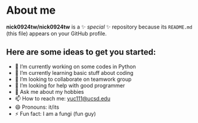 # About me

**nick0924tw/nick0924tw** is a ✨ _special_ ✨ repository because its `README.md` (this file) appears on your GitHub profile.

## Here are some ideas to get you started:

- 🔭 I’m currently working on some codes in Python
- 🌱 I’m currently learning basic stuff about coding
- 👯 I’m looking to collaborate on teamwork group
- 🤔 I’m looking for help with good programmer 
- 💬 Ask me about my hobbies
- 📫 How to reach me: yuc111@ucsd.edu
- 😄 Pronouns: it/its
- ⚡ Fun fact: I am a fungi (fun guy)

